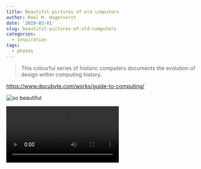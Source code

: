 ```yaml
---
title: Beautiful pictures of old computers
author: Roel M. Hogervorst
date: '2019-03-01'
slug: beautiful-pictures-of-old-computers
categories:
  - inspiration
tags:
  - photos
---
```




> This colourful series of historic computers documents the evolution of design within computing history.

<https://www.docubyte.com/works/guide-to-computing/>

![so beautiful](https://www.docubyte.com/media/2018/02/GUIDE_TO_COMPUTING_SAGE-711x830.jpg)

![from the makers of I am a computer](https://www.docubyte.com/media/2018/05/I_AM_AN_IBM_SYSTEM_23_1080.mp4)

